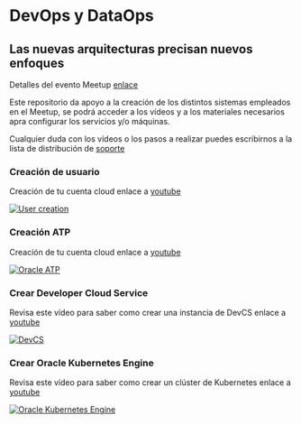 # DevOps y DataOps
## Las nuevas arquitecturas precisan nuevos enfoques
Detalles del evento Meetup [enlace](https://www.meetup.com/es-ES/Oracle-Technology-Compartiendo-experiencias-Madrid/events/265015979/)

Este repositorio da apoyo a la creación de los distintos sistemas empleados en el Meetup, se podrá acceder a los vídeos y a los materiales necesarios apra configurar los servicios y/o máquinas.

Cualquier duda con los vídeos o los pasos a realizar puedes escribirnos a la lista de distribución de [soporte](mailto:meetup.support@avanttic.com)

### Creación de usuario
Creación de tu cuenta cloud enlace a [youtube](https://youtu.be/2Es4pvUKMyA)

[![User creation](https://img.youtube.com/vi/2Es4pvUKMyA/0.jpg)](https://www.youtube.com/watch?v=2Es4pvUKMyA "User creation")

### Creación ATP
Creación de tu cuenta cloud enlace a [youtube](https://youtu.be/jyaFVe4uWUE)

[![Oracle ATP](https://img.youtube.com/vi/jyaFVe4uWUE/0.jpg)](https://www.youtube.com/watch?v=jyaFVe4uWUE "Oracle ATP")

### Crear Developer Cloud Service
Revisa este vídeo para saber como crear una instancia de DevCS enlace a [youtube](https://youtu.be/YnmRXbPdLnA)

[![DevCS](https://img.youtube.com/vi/YnmRXbPdLnA/0.jpg)](https://www.youtube.com/watch?v=YnmRXbPdLnA "DevCS")

### Crear Oracle Kubernetes Engine
Revisa este vídeo para saber como crear un clúster de Kubernetes enlace a [youtube](https://youtu.be/D6-_LnO56YE)

[![Oracle Kubernetes Engine](https://img.youtube.com/vi/D6-_LnO56YE/0.jpg)](https://www.youtube.com/watch?v=D6-_LnO56YE "OKE")

